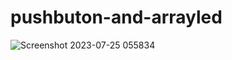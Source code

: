 # pushbuton-and-arrayled
![Screenshot 2023-07-25 055834](https://github.com/m0oje/pushbuton-and-arrayled/assets/138607426/1b5edacd-e54f-400e-834f-5d73cd3decd4)
